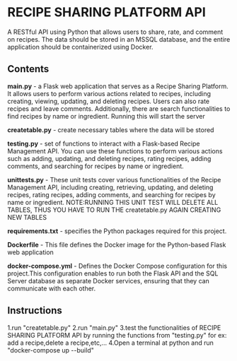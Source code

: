 # RECIPE SHARING PLATFORM API

A RESTful API using Python that allows users to share, rate, and comment on recipes. The data should be stored in an MSSQL database, and the entire application should be containerized using Docker.


## Contents
**main.py** - a Flask web application that serves as a Recipe Sharing Platform. It allows users to perform various actions related to recipes, including creating, viewing, updating, and deleting recipes. Users can also rate recipes and leave comments. Additionally, there are search functionalities to find recipes by name or ingredient. Running this will start the server

**createtable.py** - create necessary tables where the data will be stored

**testing.py** - set of functions to interact with a Flask-based Recipe Management API.
You can use these functions to perform various actions such as adding, updating, and deleting recipes,
rating recipes, adding comments, and searching for recipes by name or ingredient.

**unittests.py** - These unit tests cover various functionalities of the Recipe Management API, including creating, retrieving, updating, and deleting recipes,
rating recipes, adding comments, and searching for recipes by name or ingredient.
NOTE:RUNNING THIS UNIT TEST WILL DELETE ALL TABLES, THUS YOU HAVE TO RUN THE createtable.py AGAIN CREATING NEW TABLES

**requirements.txt** - specifies the Python packages required for this project. 

**Dockerfile** - This file defines the Docker image for the Python-based Flask web application

**docker-compose.yml** - Defines the Docker Compose configuration for this project.This configuration enables to run both the Flask API and the SQL Server database as separate Docker services, ensuring that they can communicate with each other. 


## Instructions

1.run "createtable.py"
2.run "main.py"
3.test the functionalities of RECIPE SHARING PLATFORM API by running the functions from "testing.py" for ex: add a recipe,delete a recipe,etc,...
4.Open a terminal at python and run "docker-compose up --build"
